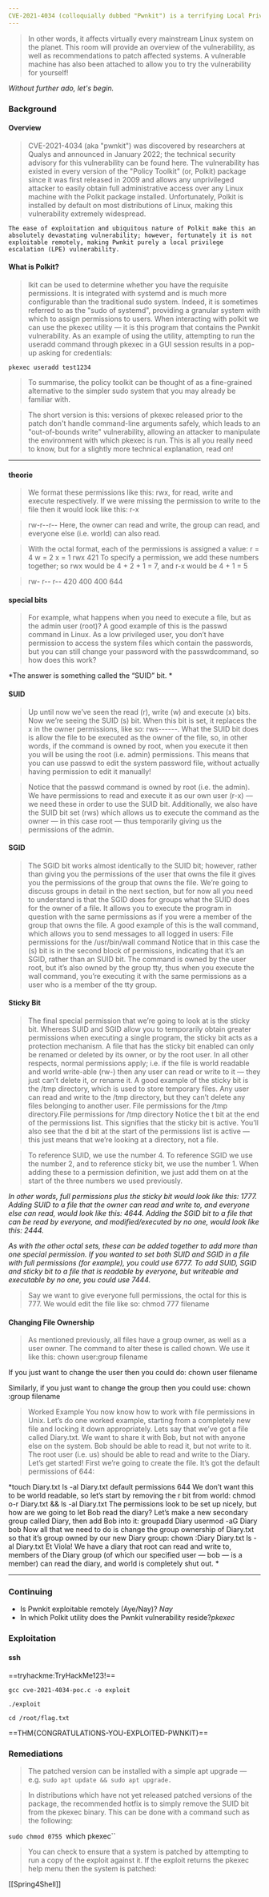 ```yaml
---
CVE-2021-4034 (colloquially dubbed "Pwnkit") is a terrifying Local Privilege Escalation (LPE) vulnerability, located in the "Polkit" package installed by default on almost every major distribution of the Linux operating system (as well as many other *nix operating systems).
---
```


> In other words, it affects virtually every mainstream Linux system on the planet.
This room will provide an overview of the vulnerability, as well as recommendations to patch affected systems. A vulnerable machine has also been attached to allow you to try the vulnerability for yourself!

*Without further ado, let's begin.*

### Background 

#### Overview

> CVE-2021-4034 (aka "pwnkit") was discovered by researchers at Qualys and announced in January 2022; the technical security advisory for this vulnerability can be found here. The vulnerability has existed in every version of the "Policy Toolkit" (or, Polkit) package since it was first released in 2009 and allows any unprivileged attacker to easily obtain full administrative access over any Linux machine with the Polkit package installed. Unfortunately, Polkit is installed by default on most distributions of Linux, making this vulnerability extremely widespread.

`The ease of exploitation and ubiquitous nature of Polkit make this an absolutely devastating vulnerability; however, fortunately it is not exploitable remotely, making Pwnkit purely a local privilege escalation (LPE) vulnerability.`

#### What is Polkit?

> lkit can be used to determine whether you have the requisite permissions. It is integrated with systemd and is much more configurable than the traditional sudo system. Indeed, it is sometimes referred to as the "sudo of systemd", providing a granular system with which to assign permissions to users.
When interacting with polkit we can use the pkexec utility — it is this program that contains the Pwnkit vulnerability. As an example of using the utility, attempting to run the useradd command through pkexec in a GUI session results in a pop-up asking for credentials:

```
pkexec useradd test1234
```

> To summarise, the policy toolkit can be thought of as a fine-grained alternative to the simpler sudo system that you may already be familiar with.

> The short version is this: versions of pkexec released prior to the patch don't handle command-line arguments safely, which leads to an "out-of-bounds write" vulnerability, allowing an attacker to manipulate the environment with which pkexec is run. This is all you really need to know, but for a slightly more technical explanation, read on!

---
#### theorie

> We format these permissions like this: rwx, for read, write and execute respectively.
If we were missing the permission to write to the file then it would look like this: r-x

> rw-r--r--
Here, the owner can read and write, the group can read, and everyone else (i.e. world) can also read.

> With the octal format, each of the permissions is assigned a value:
r = 4
w = 2
x = 1
rwx
421
To specify a permission, we add these numbers together; so rwx would be 4 + 2 + 1 = 7, and r-x would be 4 + 1 = 5

> rw- r-- r--
420 400 400
644

#### special bits

> For example, what happens when you need to execute a file, but as the admin user (root)? A good example of this is the passwd command in Linux. As a low privileged user, you don’t have permission to access the system files which contain the passwords, but you can still change your password with the passwdcommand, so how does this work?

*The answer is something called the “SUID” bit. *

#### SUID

> Up until now we’ve seen the read (r), write (w) and execute (x) bits. Now we’re seeing the SUID (s) bit. When this bit is set, it replaces the x in the owner permissions, like so: rws------. What the SUID bit does is allow the file to be executed as the owner of the file, so, in other words, if the command is owned by root, when you execute it then you will be using the root (i.e. admin) permissions. This means that you can use passwd to edit the system password file, without actually having permission to edit it manually!

> Notice that the passwd command is owned by root (i.e. the admin). We have permissions to read and execute it as our own user (r-x) — we need these in order to use the SUID bit. Additionally, we also have the SUID bit set (rws) which allows us to execute the command as the owner — in this case root — thus temporarily giving us the permissions of the admin.

#### SGID

>The SGID bit works almost identically to the SUID bit; however, rather than giving you the permissions of the user that owns the file it gives you the permissions of the group that owns the file. We’re going to discuss groups in detail in the next section, but for now all you need to understand is that the SGID does for groups what the SUID does for the owner of a file. It allows you to execute the program in question with the same permissions as if you were a member of the group that owns the file.
A good example of this is the wall command, which allows you to send messages to all logged in users:
File permissions for the /usr/bin/wall command
Notice that in this case the (s) bit is in the second block of permissions, indicating that it’s an SGID, rather than an SUID bit. The command is owned by the user root, but it’s also owned by the group tty, thus when you execute the wall command, you’re executing it with the same permissions as a user who is a member of the tty group.

#### Sticky Bit

> The final special permission that we’re going to look at is the sticky bit. Whereas SUID and SGID allow you to temporarily obtain greater permissions when executing a single program, the sticky bit acts as a protection mechanism. A file that has the sticky bit enabled can only be renamed or deleted by its owner, or by the root user. In all other respects, normal permissions apply; i.e. if the file is world readable and world write-able (rw-) then any user can read or write to it — they just can’t delete it, or rename it. A good example of the sticky bit is the /tmp directory, which is used to store temporary files. Any user can read and write to the /tmp directory, but they can’t delete any files belonging to another user.
File permissions for the /tmp directory.File permissions for /tmp directory
Notice the t bit at the end of the permissions list. This signifies that the sticky bit is active. You’ll also see that the d bit at the start of the permissions list is active — this just means that we’re looking at a directory, not a file.

> To reference SUID, we use the number 4. To reference SGID we use the number 2, and to reference sticky bit, we use the number 1. When adding these to a permission definition, we just add them on at the start of the three numbers we used previously.

*In other words, full permissions plus the sticky bit would look like this: 1777. Adding SUID to a file that the owner can read and write to, and everyone else can read, would look like this: 4644. Adding the SGID bit to a file that can be read by everyone, and modified/executed by no one, would look like this: 2444.*

*As with the other octal sets, these can be added together to add more than one special permission. If you wanted to set both SUID and SGID in a file with full permissions (for example), you could use 6777. To add SUID, SGID and sticky bit to a file that is readable by everyone, but writeable and executable by no one, you could use 7444.*

> Say we want to give everyone full permissions, the octal for this is 777. We would edit the file like so: chmod 777 filename

#### Changing File Ownership

> As mentioned previously, all files have a group owner, as well as a user owner. The command to alter these is called chown. We use it like this:
chown user:group filename

 If you just want to change the user then you could do:
chown user filename

Similarly, if you just want to change the group then you could use:
chown :group filename

> Worked Example
You now know how to work with file permissions in Unix. Let’s do one worked example, starting from a completely new file and locking it down appropriately.
Lets say that we’ve got a file called Diary.txt. We want to share it with Bob, but not with anyone else on the system. Bob should be able to read it, but not write to it. The root user (i.e. us) should be able to read and write to the Diary.
Let’s get started!
First we’re going to create the file. It’s got the default permissions of 644:

*touch Diary.txt
ls -al Diary.txt
default permissions 644
We don’t want this to be world readable, so let’s start by removing the r bit from world:
chmod o-r Diary.txt && ls -al Diary.txt
The permissions look to be set up nicely, but how are we going to let Bob read the diary? Let’s make a new secondary group called Diary, then add Bob into it:
groupadd Diary
usermod -aG Diary bob
Now all that we need to do is change the group ownership of Diary.txt so that it’s group owned by our new Diary group:
chown :Diary Diary.txt
ls -al Diary.txt
Et Viola! We have a diary that root can read and write to, members of the Diary group (of which our specified user — bob — is a member) can read the diary, and world is completely shut out. *


---

### Continuing

- Is Pwnkit exploitable remotely (Aye/Nay)? *Nay*
- In which Polkit utility does the Pwnkit vulnerability reside?*pkexec*

###  Exploitation 

#### ssh

==tryhackme:TryHackMe123!==

```
gcc cve-2021-4034-poc.c -o exploit
```

```
./exploit
```

```
cd /root/flag.txt
```

==THM{CONGRATULATIONS-YOU-EXPLOITED-PWNKIT}==

###  Remediations 

> The patched version can be installed with a simple apt upgrade — e.g. 
> `sudo apt update && sudo apt upgrade.`

>In distributions which have not yet released patched versions of the package, the recommended hotfix is to simply remove the SUID bit from the pkexec binary. This can be done with a command such as the following:

`sudo chmod 0755 `which pkexec``

> You can check to ensure that a system is patched by attempting to run a copy of the exploit against it. If the exploit returns the pkexec help menu then the system is patched:

[[Spring4Shell]]





